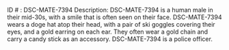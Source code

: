 ID # : DSC-MATE-7394
Description: DSC-MATE-7394 is a human male in their mid-30s, with a smile that is often seen on their face. DSC-MATE-7394 wears a doge hat atop their head, with a pair of ski goggles covering their eyes, and a gold earring on each ear. They often wear a gold chain and carry a candy stick as an accessory. DSC-MATE-7394 is a police officer.